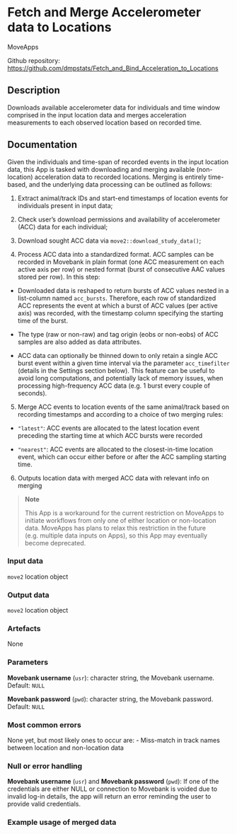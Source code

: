 
# Fetch and Merge Accelerometer data to Locations

MoveApps

Github repository:
<https://github.com/dmpstats/Fetch_and_Bind_Acceleration_to_Locations>

## Description

Downloads available accelerometer data for individuals and time window
comprised in the input location data and merges acceleration
measurements to each observed location based on recorded time.

## Documentation

Given the individuals and time-span of recorded events in the input
location data, this App is tasked with downloading and merging available
(non-location) acceleration data to recorded locations. Merging is
entirely time-based, and the underlying data processing can be outlined
as follows:

1.  Extract animal/track IDs and start-end timestamps of location events
    for individuals present in input data;

2.  Check user’s download permissions and availability of accelerometer
    (ACC) data for each individual;

3.  Download sought ACC data via `move2::download_study_data()`;

4.  Process ACC data into a standardized format. ACC samples can be
    recorded in Movebank in plain format (one ACC measurement on each
    active axis per row) or nested format (burst of consecutive AAC
    values stored per row). In this step:

- Downloaded data is reshaped to return bursts of ACC values nested in a
  list-column named `acc_bursts`. Therefore, each row of standardized
  ACC represents the event at which a burst of ACC values (per active
  axis) was recorded, with the timestamp column specifying the starting
  time of the burst.

- The type (raw or non-raw) and tag origin (eobs or non-eobs) of ACC
  samples are also added as data attributes.

- ACC data can optionally be thinned down to only retain a single ACC
  burst event within a given time interval via the parameter
  `acc_timefilter` (details in the Settings section below). This feature
  can be useful to avoid long computations, and potentially lack of
  memory issues, when processing high-frequency ACC data (e.g. 1 burst
  every couple of seconds).

5.  Merge ACC events to location events of the same animal/track based
    on recording timestamps and according to a choice of two merging
    rules:

- `"latest"`: ACC events are allocated to the latest location event
  preceding the starting time at which ACC bursts were recorded

- `"nearest"`: ACC events are allocated to the closest-in-time location
  event, which can occur either before or after the ACC sampling
  starting time.

<!-- #This means -->

<!-- 

more than one burst/event associated with wich location event

5. Binds acceleration data, consisting of measurements at 3 accelerometer axis,
to each location event in the input dataset based on individual, day and time of
the day. 

 -->

6.  Outputs location data with merged ACC data with relevant info on
    merging

<!-- 
Describe added columns in both event and track data. Also mention the ACC track data stored as an object attribute

including object attributes

-->

<div>

> **Note**
>
> This App is a workaround for the current restriction on MoveApps to
> initiate workflows from only one of either location or non-location
> data. MoveApps has plans to relax this restriction in the future
> (e.g. multiple data inputs on Apps), so this App may eventually become
> deprecated.

</div>

### Input data

`move2` location object

### Output data

`move2` location object

### Artefacts

None

### Parameters

**Movebank username** (`usr`): character string, the Movebank username.
Default: `NULL`

**Movebank password** (`pwd`): character string, the Movebank password.
Default: `NULL`

### Most common errors

None yet, but most likely ones to occur are: - Miss-match in track names
between location and non-location data

<!-- *Please describe shortly what most common errors of the App can be, how they occur and best ways of solving them.* -->

### Null or error handling

**Movebank username** (`usr`) and **Movebank password** (`pwd`): If one
of the credentials are either NULL or connection to Movebank is voided
due to invalid log-in details, the app will return an error reminding
the user to provide valid credentials.

### Example usage of merged data
